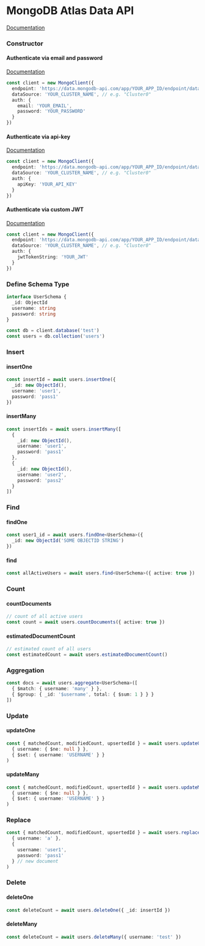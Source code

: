 # MongoDB Atlas Data API
[Documentation](https://www.mongodb.com/docs/atlas/app-services/data-api/openapi/)

### Constructor

#### Authenticate via email and password

[Documentation](https://www.mongodb.com/docs/atlas/app-services/authentication/email-password/#std-label-email-password-authentication)

```ts
const client = new MongoClient({
  endpoint: 'https://data.mongodb-api.com/app/YOUR_APP_ID/endpoint/data/v1',
  dataSource: 'YOUR_CLUSTER_NAME', // e.g. "Cluster0"
  auth: {
    email: 'YOUR_EMAIL',
    password: 'YOUR_PASSWORD'
  }
})
```

#### Authenticate via api-key

[Documentation](https://www.mongodb.com/docs/atlas/app-services/authentication/api-key/#std-label-api-key-authentication)

```ts
const client = new MongoClient({
  endpoint: 'https://data.mongodb-api.com/app/YOUR_APP_ID/endpoint/data/v1',
  dataSource: 'YOUR_CLUSTER_NAME', // e.g. "Cluster0"
  auth: {
    apiKey: 'YOUR_API_KEY'
  }
})
```

#### Authenticate via custom JWT

[Documentation](https://www.mongodb.com/docs/atlas/app-services/authentication/custom-jwt/#std-label-custom-jwt-authentication)

```ts
const client = new MongoClient({
  endpoint: 'https://data.mongodb-api.com/app/YOUR_APP_ID/endpoint/data/v1',
  dataSource: 'YOUR_CLUSTER_NAME', // e.g. "Cluster0"
  auth: {
    jwtTokenString: 'YOUR_JWT'
  }
})
```

### Define Schema Type

```ts
interface UserSchema {
  _id: ObjectId
  username: string
  password: string
}

const db = client.database('test')
const users = db.collection('users')
```

### Insert

#### insertOne

```ts
const insertId = await users.insertOne({
  _id: new ObjectId(),
  username: 'user1',
  password: 'pass1'
})
```

#### insertMany

```ts
const insertIds = await users.insertMany([
  {
    _id: new ObjectId(),
    username: 'user1',
    password: 'pass1'
  },
  {
    _id: new ObjectId(),
    username: 'user2',
    password: 'pass2'
  }
])
```

### Find

#### findOne

```ts
const user1_id = await users.findOne<UserSchema>({
  _id: new ObjectId('SOME OBJECTID STRING')
})
```

#### find

```ts
const allActiveUsers = await users.find<UserSchema>({ active: true })
```

### Count

#### countDocuments

```ts
// count of all active users
const count = await users.countDocuments({ active: true })
```

#### estimatedDocumentCount

```ts
// estimated count of all users
const estimatedCount = await users.estimatedDocumentCount()
```

### Aggregation

```ts
const docs = await users.aggregate<UserSchema>([
  { $match: { username: 'many' } },
  { $group: { _id: '$username', total: { $sum: 1 } } }
])
```

### Update

#### updateOne

```ts
const { matchedCount, modifiedCount, upsertedId } = await users.updateOne(
  { username: { $ne: null } },
  { $set: { username: 'USERNAME' } }
)
```

#### updateMany

```ts
const { matchedCount, modifiedCount, upsertedId } = await users.updateMany(
  { username: { $ne: null } },
  { $set: { username: 'USERNAME' } }
)
```

### Replace

```ts
const { matchedCount, modifiedCount, upsertedId } = await users.replaceOne(
  { username: 'a' },
  {
    username: 'user1',
    password: 'pass1'
  } // new document
)
```

### Delete

#### deleteOne

```ts
const deleteCount = await users.deleteOne({ _id: insertId })
```

#### deleteMany

```ts
const deleteCount = await users.deleteMany({ username: 'test' })
```
